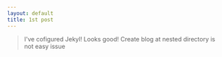 ```yaml
---
layout: default
title: 1st post
---
```


> I've cofigured Jekyl! Looks good!
> Create blog at nested directory is not easy issue
>
>
